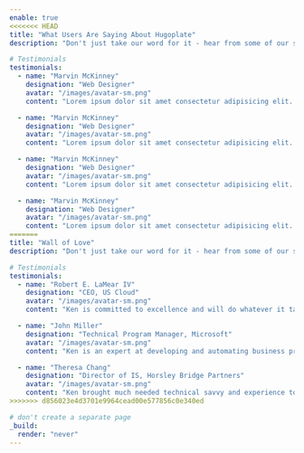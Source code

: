 ```yaml
---
enable: true
<<<<<<< HEAD
title: "What Users Are Saying About Hugoplate"
description: "Don't just take our word for it - hear from some of our satisfied users!  Check out some of our testimonials below to see what others are saying about Hugoplate."

# Testimonials
testimonials:
  - name: "Marvin McKinney"
    designation: "Web Designer"
    avatar: "/images/avatar-sm.png"
    content: "Lorem ipsum dolor sit amet consectetur adipisicing elit. Qui iusto illo molestias, assumenda expedita commodi inventore non itaque molestiae voluptatum dolore, facilis sapiente, repellat veniam."

  - name: "Marvin McKinney"
    designation: "Web Designer"
    avatar: "/images/avatar-sm.png"
    content: "Lorem ipsum dolor sit amet consectetur adipisicing elit. Qui iusto illo molestias, assumenda expedita commodi inventore non itaque molestiae voluptatum dolore, facilis sapiente, repellat veniam."

  - name: "Marvin McKinney"
    designation: "Web Designer"
    avatar: "/images/avatar-sm.png"
    content: "Lorem ipsum dolor sit amet consectetur adipisicing elit. Qui iusto illo molestias, assumenda expedita commodi inventore non itaque molestiae voluptatum dolore, facilis sapiente, repellat veniam."

  - name: "Marvin McKinney"
    designation: "Web Designer"
    avatar: "/images/avatar-sm.png"
    content: "Lorem ipsum dolor sit amet consectetur adipisicing elit. Qui iusto illo molestias, assumenda expedita commodi inventore non itaque molestiae voluptatum dolore, facilis sapiente, repellat veniam."
=======
title: "Wall of Love"
description: "Don't just take our word for it - hear from some of our satisfied partners!  Check out some of our testimonials below to see what others are saying about Kattelo Labs."

# Testimonials
testimonials:
  - name: "Robert E. LaMear IV"
    designation: "CEO, US Cloud"
    avatar: "/images/avatar-sm.png"
    content: "Ken is committed to excellence and will do whatever it takes to make his customers succeed. He is building a superb organization and surrounding himself with bright talent who are as caring as he is. A true pleasure to work with. I always know that our customers will be treated well by Ken and his team."

  - name: "John Miller"
    designation: "Technical Program Manager, Microsoft"
    avatar: "/images/avatar-sm.png"
    content: "Ken is an expert at developing and automating business processes. He created complex, yet flexible workflows and trained the team on their use and maintenance. In addition to his technical prowess, Ken is a savvy team leader able to motivate others and deliver quality results."

  - name: "Theresa Chang"
    designation: "Director of IS, Horsley Bridge Partners"
    avatar: "/images/avatar-sm.png"
    content: "Ken brought much needed technical savvy and experience to the project. Ken is skilled at asking probing questions to vendors to mitigate engagement risk and drive clarity towards anticipated outcomes. He brings technical chops, innovative thinking, and an enthusiastic personality, and is an asset to any organization."  
>>>>>>> d856023e4d3701e9964cead00e577856c0e340ed

# don't create a separate page
_build:
  render: "never"
---
```

